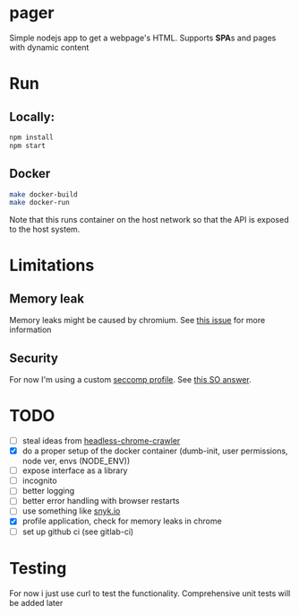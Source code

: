 # pager

Simple nodejs app to get a webpage's HTML.
Supports **SPA**s and pages with dynamic content

# Run

## Locally:

```bash
npm install
npm start
```

## Docker

```bash
make docker-build
make docker-run
```

Note that this runs container on the host network so that the API is exposed to the host system.

# Limitations

## Memory leak

Memory leaks might be caused by chromium.
See [this issue](https://github.com/puppeteer/puppeteer/issues/5893) for more information

## Security

For now I'm using a custom [seccomp profile](https://github.com/Zenika/alpine-chrome#-the-best-with-seccomp).
See [this SO answer](https://security.stackexchange.com/a/227147).

# TODO

- [ ] steal ideas from [headless-chrome-crawler](https://github.com/yujiosaka/headless-chrome-crawler)
- [x] do a proper setup of the docker container (dumb-init, user permissions, node ver, envs (NODE_ENV))
- [ ] expose interface as a library
- [ ] incognito
- [ ] better logging
- [ ] better error handling with browser restarts
- [ ] use something like [snyk.io](https://snyk.io/)
- [x] profile application, check for memory leaks in chrome
- [ ] set up github ci (see gitlab-ci)

# Testing

For now i just use curl to test the functionality.
Comprehensive unit tests will be added later
